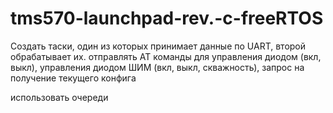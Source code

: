 # tms570-launchpad-rev.-c-freeRTOS
 
Создать таски, один из которых принимает данные по UART, второй обрабатывает их.
отправлять AT команды для управления диодом (вкл, выкл), управления диодом ШИМ (вкл, выкл, скважность),
запрос на получение текущего конфига

использовать очереди